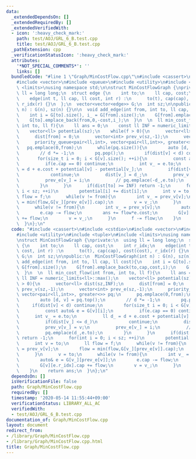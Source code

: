 ```yaml
---
data:
  _extendedDependsOn: []
  _extendedRequiredBy: []
  _extendedVerifiedWith:
  - icon: ':heavy_check_mark:'
    path: test/AOJ/GRL_6_B.test.cpp
    title: test/AOJ/GRL_6_B.test.cpp
  _pathExtension: cpp
  _verificationStatusIcon: ':heavy_check_mark:'
  attributes:
    '*NOT_SPECIAL_COMMENTS*': ''
    links: []
  bundledCode: "#line 1 \"Graph/MinCostFlow.cpp\"\n#include <cassert>\n#include <cstdio>\n\
    #include <vector>\n#include <queue>\n#include <utility>\n#include <tuple>\n#include\
    \ <limits>\nusing namespace std;\n\nstruct MinCostFlowGraph {\nprivate:\n  using\
    \ ll = long long;\n  struct edge {\n    int to;\n    ll cap, cost;\n    int r_idx;\n\
    \    edge(int t, ll cap, ll cost, int r) :\n      to(t), cap(cap), cost(cost),\
    \ r_idx(r) {}\n  };\n  vector<vector<edge>> G;\n  int sz;\n\npublic:\n  MinCostFlowGraph(int\
    \ n) : G(n), sz(n) {}\n\n  void add_edge(int from, int to, ll cap, ll cost){\n\
    \    int i = G[to].size(), i_ = G[from].size();\n    G[from].emplace_back(to,cap,cost,i);\n\
    \    G[to].emplace_back(from,0,-cost,i_);\n  }\n  \n  ll min_cost_flow(int from,\
    \ int to, ll f){\n    ll ans = 0;\n    const ll INF = numeric_limits<ll>::max();\n\
    \    vector<ll> potential(sz);\n    while(f > 0){\n      vector<ll> dist(sz,INF);\n\
    \      dist[from] = 0;\n      vector<int> prev_v(sz,-1);\n      vector<int> prev_e(sz,-1);\n\
    \      priority_queue<pair<ll,int>, vector<pair<ll,int>>, greater<>> pq;\n   \
    \   pq.emplace(0,from);\n      while(pq.size()){\n        auto [d, v] = pq.top();\n\
    \        // d *= -1;\n        pq.pop();\n        if(dist[v] < d) continue;\n \
    \       for(size_t i = 0; i < G[v].size(); ++i){\n          const auto& e = G[v][i];\n\
    \          if(e.cap == 0) continue;\n          int v_ = e.to;\n          ll d_\
    \ = d + e.cost + potential[v] - potential[v_];\n          if(dist[v_] <= d_)\n\
    \            continue;\n          dist[v_] = d_;\n          prev_v[v_] = v;\n\
    \          prev_e[v_] = i;\n          // pq.emplace(-d_,e.to);\n          pq.emplace(d_,e.to);\n\
    \        }\n      }\n      if(dist[to] >= INF) return -1;\n      for(int i = 0;\
    \ i < sz; ++i)\n        potential[i] += dist[i];\n      int v = to;\n      ll\
    \ flow = f;\n      while(v != from){\n        int v_ = prev_v[v];\n        flow\
    \ = min(flow,G[v_][prev_e[v]].cap);\n        v = v_;\n      }\n      v = to;\n\
    \      while(v != from){\n        int v_ = prev_v[v];\n        auto& e = G[v_][prev_e[v]];\n\
    \        e.cap -= flow;\n        ans += flow*e.cost;\n        G[v][e.r_idx].cap\
    \ += flow;\n        v = v_;\n      }\n      f -= flow;\n    }\n    return ans;\n\
    \  }\n};\n"
  code: "#include <cassert>\n#include <cstdio>\n#include <vector>\n#include <queue>\n\
    #include <utility>\n#include <tuple>\n#include <limits>\nusing namespace std;\n\
    \nstruct MinCostFlowGraph {\nprivate:\n  using ll = long long;\n  struct edge\
    \ {\n    int to;\n    ll cap, cost;\n    int r_idx;\n    edge(int t, ll cap, ll\
    \ cost, int r) :\n      to(t), cap(cap), cost(cost), r_idx(r) {}\n  };\n  vector<vector<edge>>\
    \ G;\n  int sz;\n\npublic:\n  MinCostFlowGraph(int n) : G(n), sz(n) {}\n\n  void\
    \ add_edge(int from, int to, ll cap, ll cost){\n    int i = G[to].size(), i_ =\
    \ G[from].size();\n    G[from].emplace_back(to,cap,cost,i);\n    G[to].emplace_back(from,0,-cost,i_);\n\
    \  }\n  \n  ll min_cost_flow(int from, int to, ll f){\n    ll ans = 0;\n    const\
    \ ll INF = numeric_limits<ll>::max();\n    vector<ll> potential(sz);\n    while(f\
    \ > 0){\n      vector<ll> dist(sz,INF);\n      dist[from] = 0;\n      vector<int>\
    \ prev_v(sz,-1);\n      vector<int> prev_e(sz,-1);\n      priority_queue<pair<ll,int>,\
    \ vector<pair<ll,int>>, greater<>> pq;\n      pq.emplace(0,from);\n      while(pq.size()){\n\
    \        auto [d, v] = pq.top();\n        // d *= -1;\n        pq.pop();\n   \
    \     if(dist[v] < d) continue;\n        for(size_t i = 0; i < G[v].size(); ++i){\n\
    \          const auto& e = G[v][i];\n          if(e.cap == 0) continue;\n    \
    \      int v_ = e.to;\n          ll d_ = d + e.cost + potential[v] - potential[v_];\n\
    \          if(dist[v_] <= d_)\n            continue;\n          dist[v_] = d_;\n\
    \          prev_v[v_] = v;\n          prev_e[v_] = i;\n          // pq.emplace(-d_,e.to);\n\
    \          pq.emplace(d_,e.to);\n        }\n      }\n      if(dist[to] >= INF)\
    \ return -1;\n      for(int i = 0; i < sz; ++i)\n        potential[i] += dist[i];\n\
    \      int v = to;\n      ll flow = f;\n      while(v != from){\n        int v_\
    \ = prev_v[v];\n        flow = min(flow,G[v_][prev_e[v]].cap);\n        v = v_;\n\
    \      }\n      v = to;\n      while(v != from){\n        int v_ = prev_v[v];\n\
    \        auto& e = G[v_][prev_e[v]];\n        e.cap -= flow;\n        ans += flow*e.cost;\n\
    \        G[v][e.r_idx].cap += flow;\n        v = v_;\n      }\n      f -= flow;\n\
    \    }\n    return ans;\n  }\n};\n"
  dependsOn: []
  isVerificationFile: false
  path: Graph/MinCostFlow.cpp
  requiredBy: []
  timestamp: '2020-05-14 11:55:44+09:00'
  verificationStatus: LIBRARY_ALL_AC
  verifiedWith:
  - test/AOJ/GRL_6_B.test.cpp
documentation_of: Graph/MinCostFlow.cpp
layout: document
redirect_from:
- /library/Graph/MinCostFlow.cpp
- /library/Graph/MinCostFlow.cpp.html
title: Graph/MinCostFlow.cpp
---
```

